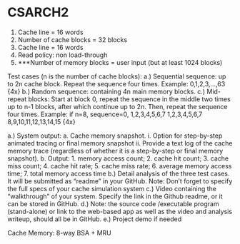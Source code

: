 # CSARCH2

1. Cache line = 16 words
2. Number of cache blocks = 32 blocks
3. Cache line = 16 words
4. Read policy: non load-through
5. ***Number of memory blocks = user input (but at least 1024 blocks)

Test cases (n is the number of cache blocks):
a.) Sequential sequence: up to 2n cache block. Repeat the sequence four times. Example: 0,1,2,3,...,63 {4x}
b.) Random sequence: containing 4n main memory blocks.
c.) Mid-repeat blocks: Start at block 0, repeat the sequence in the middle two times up to n-1 blocks, after
which continue up to 2n. Then, repeat the sequence four times. Example: if n=8, sequence=0, 1,2,3,4,5,6,7
1,2,3,4,5,6,7 8,9,10,11,12,13,14,15 {4x}

a.) System output:
a. Cache memory snapshot.
i. Option for step-by-step animated tracing or final memory snapshot
ii. Provide a text log of the cache memory trace (regardless of whether it is a step-by-step or
final memory snapshot).
b. Output: 1. memory access count; 2. cache hit count; 3. cache miss count; 4. cache hit rate; 5. cache
miss rate; 6. average memory access time; 7. total memory access time
b.) Detail analysis of the three test cases. It will be submitted as “readme” in your GitHub. Note: Don’t forget
to specify the full specs of your cache simulation system
c.) Video containing the “walkthrough” of your system. Specify the link in the Github readme, or it can be
stored in GitHub.
d.) Note: the source code /executable program (stand-alone) or link to the web-based app as well as the video
and analysis writeup, should all be in GitHub.
e.) Project demo if needed

Cache Memory: 8-way BSA + MRU
